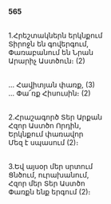 **565**

\
1.Հրեշտակներն երկնքում\
Տիրոջն են գովերգում,\
Փառաբանում են Նրան\
Արարիչ Աստծուն։ (2)

\
 ... Հավիտյան փառք, (3)\
 ... Փա՜ռք Հիսուսին։ (2)

\
2.Հրաշագործ Տեր Արքան\
Հզոր Աստծո Որդին,\
Երկնքում փառավոր\
Մեզ է սպասում (2)։

\
3.Եվ այսօր մեր սրտում\
Ցնծում, ուրախանում,\
Հզոր մեր Տեր Աստծո\
Փառքն ենք երգում (2)։
